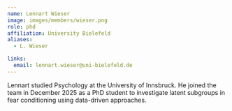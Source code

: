 ```yaml
---
name: Lennart Wieser
image: images/members/wieser.png
role: phd
affiliation: University Bielefeld
aliases:
  - L. Wieser

links:
  email: lennart.wieser@uni-bielefeld.de
---
```


Lennart studied Psychology at the University of Innsbruck. He joined the team in December 2025 as a PhD student to investigate latent subgroups in fear conditioning using data-driven approaches.
